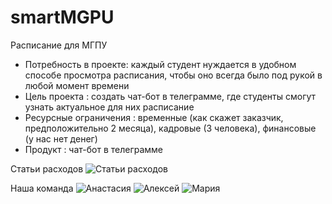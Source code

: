 # smartMGPU
Расписание для МГПУ

- Потребность в проекте: каждый студент нуждается в удобном способе просмотра расписания, чтобы оно всегда было под рукой в любой момент времени
- Цель проекта : создать чат-бот в телеграмме, где студенты смогут узнать актуальное для них расписание
- Ресурсные ограничения : временные (как скажет заказчик, предположительно 2 месяца), кадровые (3 человека), финансовые (у нас нет денег)
- Продукт : чат-бот в телеграмме

Статьи расходов
![Статьи расходов](https://github.com/nastyajessy/SkaziteChtoGovorit/blob/main/статья%20расходов.PNG)


Наша команда
![Анастасия](https://github.com/nastyajessy/SkaziteChtoGovorit/blob/main/C2pATWhWat8.jpg) ![Алексей](https://github.com/nastyajessy/SkaziteChtoGovorit/blob/main/sFewigwmr9Q.jpg) ![Мария](https://github.com/nastyajessy/SkaziteChtoGovorit/blob/main/jdWUhEXJt8Q.jpg)
